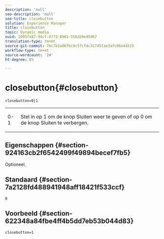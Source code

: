 ```yaml
---
description: 'null'
seo-description: 'null'
seo-title: closebutton
solution: Experience Manager
title: closebutton
topic: Dynamic media
uuid: 2095fe87-94cf-4773-8901-5582b9ed5d67
translation-type: tm+mt
source-git-commit: 7bc7b3a86fbcdc57cfdc31745fae3afc06e44b15
workflow-type: tm+mt
source-wordcount: '24'
ht-degree: 8%

---
```



# closebutton{#closebutton}

`closebutton=0|1`

<table id="table_9B98C97485DD4DEB8A6ECBCE8DF6B886"> 
 <tbody> 
  <tr> 
   <td colname="col1"> <p> <span class="codeph"> 0-1  </span> </p> </td> 
   <td colname="col2"> <p> Stel in op <span class="codeph"> 1</span> om de knop Sluiten weer te geven of op <span class="codeph"> 0</span> om de knop Sluiten te verbergen. </p> </td> 
  </tr> 
 </tbody> 
</table>

## Eigenschappen {#section-924163cb2f6542499f49894becef7fb5}

Optioneel.

## Standaard {#section-7a2128fd488941948aff18421f533ccf}

`0`

## Voorbeeld {#section-622348a84fbe4ff4b5dd7eb53b044d83}

`closebutton=1`
